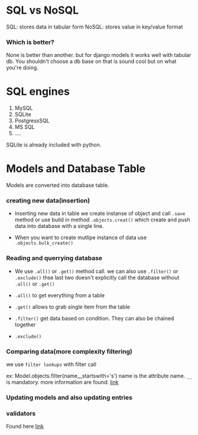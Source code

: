 # SQL vs NoSQL

SQL: stores data in tabular form
NoSQL: stores value in key/value format

### Which is better?

None is better than another. but for django models it works well with tabular db.
You shouldn't choose a db base on that is sound cool but on what you're doing.

# SQL engines

1. MySQL
2. SQLite
3. PostgressSQL
4. MS SQL
5. ....

SQLite is already included with python.

# Models and Database Table

Models are converted into database table.

### creating new data(insertion)

- Inserting new data in table we create instanse of object and call `.save` method or use 
build in method `.objects.creat()` which create and push data into database with a single line.

- When you want to create mutlipe instance of data use `.objects.bulk_create()`

### Reading and querrying database

- We use `.all()` or `.get()` method call. we can also use `.filter()` or `.exclude()` thse last two doesn't explicitly call the database
without `.all()` or `.get()`

- `.all()` to get everything from a table
- `.get()` allows to grab single item from the table
- `.filter()` get data based on condition. They can also be chained together
- `.exclude()`

### Comparing data(more complexity filtering)

we use `filter lookups` with filter call

ex: Model.objects.filter(name__startswith='s') name is the attribute name. `__` is mandatory.
more information are found: [link](https://docs.djangoproject.com/en/4.0/ref/models/lookups/) 

### Updating models and also updating entries


### validators
Found here [link](https://docs.djangoproject.com/en/4.0/ref/validators/)

